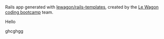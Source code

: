 Rails app generated with [lewagon/rails-templates](https://github.com/lewagon/rails-templates), created by the [Le Wagon coding bootcamp](https://www.lewagon.com) team.


Hello

ghcghgg

